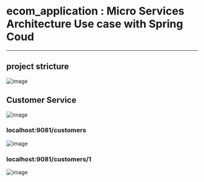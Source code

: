# ecom_application : Micro Services Architecture Use case with Spring Coud
-----------------------------------------------------
## project stricture

![image](https://github.com/hayatelallaouy01/ecom_application/assets/123452386/caf5439c-5996-4b80-b099-9f9dcbba68e3)

## Customer Service 
![image](https://github.com/hayatelallaouy01/ecom_application/assets/123452386/df8fe49b-75d0-42ee-9dcc-ece9276fcf8b)

### localhost:9081/customers
![image](https://github.com/hayatelallaouy01/ecom_application/assets/123452386/f36db9f1-5772-41eb-83a5-347bbcb87c25)

### localhost:9081/customers/1
![image](https://github.com/hayatelallaouy01/ecom_application/assets/123452386/22d61693-2927-4360-9fc4-1181b49801b2)


